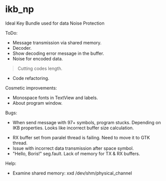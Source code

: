 # ikb_np
Ideal Key Bundle used for data Noise Protection

ToDo:
+ Message transmission via shared memory.
+ Decoder.
+ Show decoding error message in the buffer.
+ Noise for encoded data.
> Cutting codes length.
- Code refactoring.

Cosmetic improvements:
- Monospace fonts in TextView and labels.
- About program window.

Bugs:
- When send message with 97+ symbols, program stucks.
  Depending on IKB properties. Looks like incorrect buffer size calculation.
+ RX buffer set from paralel thread is failing.
  Need to move it to GTK thread.
+ Issue with incorrect data transmission after space symbol.
+ "Hello, Boris!" seg.fault.
  Lack of memory for TX & RX buffers.

Help:
* Examine shared memory:
  xxd /dev/shm/physical_channel